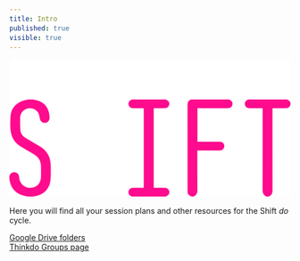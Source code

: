 ```yaml
---
title: Intro
published: true
visible: true
---
```


![](logo.svg)

Here you will find all your session plans and other resources for the Shift *do* cycle.

[Google Drive folders](https://drive.google.com/drive/folders/0B6SPNNE1NyP3Wl9jdU5UMEl1YzQ)  
[Thinkdo Groups page](http://groups.thinkdo.com.au/)